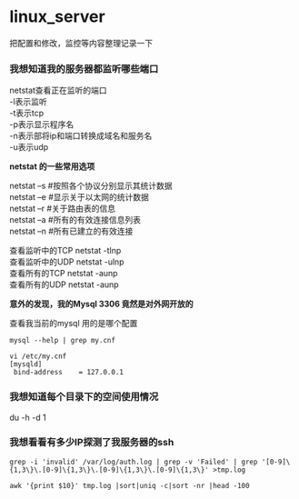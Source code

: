 # linux_server

把配置和修改，监控等内容整理记录一下


### 我想知道我的服务器都监听哪些端口

netstat查看正在监听的端口  
-l表示监听  
-t表示tcp   
-p表示显示程序名  
-n表示部将ip和端口转换成域名和服务名  
-u表示udp   

**netstat 的一些常用选项**

netstat –s  #按照各个协议分别显示其统计数据    
netstat –e  #显示关于以太网的统计数据  
netstat –r  #关于路由表的信息  
netstat –a  #所有的有效连接信息列表  
netstat –n  #所有已建立的有效连接  


查看监听中的TCP  netstat -tlnp  
查看监听中的UDP  netstat -ulnp    
查看所有的TCP   netstat -aunp  
查看所有的UDP   netstat -aunp  

**意外的发现，我的Mysql 3306 竟然是对外网开放的**  
 
 

查看我当前的mysql 用的是哪个配置

  ```  
  mysql --help | grep my.cnf

  vi /etc/my.cnf
  [mysqld]
   bind-address    = 127.0.0.1
  ```   


### 我想知道每个目录下的空间使用情况   


  du -h -d 1   

### 我想看看有多少IP探测了我服务器的ssh

```
grep -i 'invalid' /var/log/auth.log | grep -v 'Failed' | grep '[0-9]\{1,3\}\.[0-9]\{1,3\}\.[0-9]\{1,3\}\.[0-9]\{1,3\}' >tmp.log

awk '{print $10}' tmp.log |sort|uniq -c|sort -nr |head -100
```





